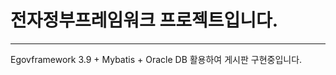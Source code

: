 # 전자정부프레임워크 프로젝트입니다.
-----------------------------
Egovframework 3.9 + Mybatis + Oracle DB 활용하여 게시판 구현중입니다.
